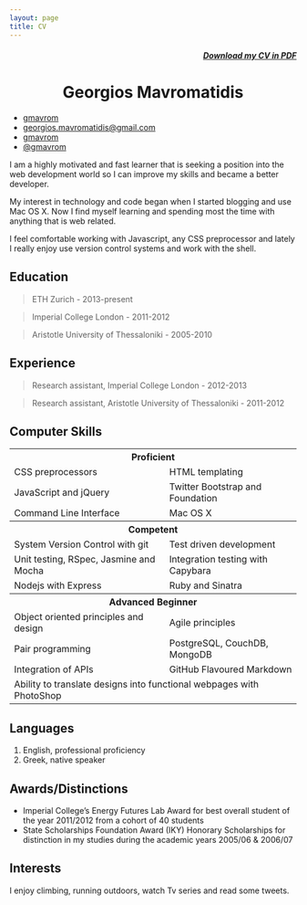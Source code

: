 ```yaml
---
layout: page
title: CV
---
```


<style>
	h1{ text-align: center; }
	h1:first-child{ display: none }
	h5{ text-align: right; }
	h1:first-child{ display: none }
</style>

##### <a href="http://mavromatidis.me/downloads/cv.pdf"><i class="fa fa-file-pdf-o"></i> Download my CV in PDF</a> 

# Georgios Mavromatidis

<div class="contact">
  <ul>
		<li><a href="https://www.linkedin.com/in/gmavrom"><i class="fa fa-linkedin"></i> gmavrom</a></li>
		<li><a href="mailto:georgios.mavromatidis@gmail.com?subject=Say%20Hello%20to%20George"><i class="fa fa-send"></i>  georgios.mavromatidis@gmail.com</a></li>
		<li><a href="https://github.com/gmavrom"><i class="fa fa-github"></i>  gmavrom</a></li>
		<li><a href="https://twitter.com/gmavrom"><i class="fa fa-twitter"></i>  @gmavrom</a></li>
	</ul>
</div>

I am a highly motivated and fast learner that is seeking a position into the web development world so I can improve my skills and became a better developer.

My interest in technology and code began when I started blogging and use Mac OS X. Now I find myself learning and spending most the time with anything that is web related. 

I feel comfortable working with Javascript, any CSS preprocessor and lately I really enjoy use version control systems and work with the shell.

## Education

> ETH Zurich - 2013-present

> Imperial College London - 2011-2012

> Aristotle University of Thessaloniki - 2005-2010

## Experience  

> Research assistant, Imperial College London - 2012-2013

> Research assistant, Aristotle University of Thessaloniki - 2011-2012

## Computer Skills

<table>
	<th colspan="2">
		Proficient
	</th>
	<tr>
		<td>CSS preprocessors</td>
		<td>HTML templating</td>
	</tr>
	<tr>
		<td>JavaScript and jQuery</td>
		<td>Twitter Bootstrap and Foundation</td>
	</tr>
	<tr>
		<td>Command Line Interface</td>
		<td>Mac OS X</td>
	</tr>
	<th colspan="2">
		Competent
	</th>
	<tr>
		<td>System Version Control with git</td>
		<td>Test­ driven development</td>
	</tr>
	<tr>
		<td>Unit testing, RSpec, Jasmine and Mocha</td>
		<td>Integration testing with Capybara</td>
	</tr>
	<tr>
		<td>Nodejs with Express</td>
		<td>Ruby and Sinatra</td>
	</tr>
	<th colspan="2">
		Advanced Beginner
	</th>
	<tr>
		<td>Object­ oriented principles and design</td>
		<td>Agile principles</td>
	</tr>
	<tr>
		<td>Pair programming</td>
		<td>PostgreSQL, CouchDB, MongoDB</td>
	</tr>
	<tr>
		<td>Integration of APIs</td>
		<td>GitHub Flavoured Markdown</td>
	</tr>
	<tr>
	<td colspan="2">Ability to translate designs into functional webpages with PhotoShop</td>
	</tr>
</table>

## Languages

1. English, professional proficiency
2. Greek, native speaker

## Awards/Distinctions
* Imperial College’s Energy Futures Lab Award for best overall student of the year 2011/2012 from a cohort of 40 students
* State Scholarships Foundation Award (IKY) Honorary Scholarships for distinction in my studies during the academic years 2005/06 & 2006/07

## Interests

I enjoy climbing, running outdoors, watch Tv series and read some tweets.
